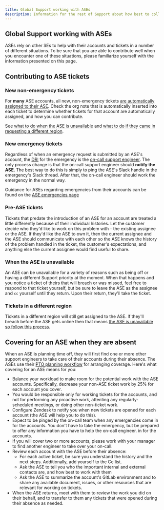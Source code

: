 ```yaml
---
title: Global Support working with ASEs
description: Information for the rest of Support about how best to collaborate with Assigned Support Engineers (ASEs)
---
```


## Global Support working with ASEs

ASEs rely on other SEs to help with their accounts and tickets in a number of
different situations. To be sure that you are able to contribute well when you
encounter one of these situations, please familiarize yourself with the
information presented on this page.

## Contributing to ASE tickets

### New non-emergency tickets

For **many** ASE accounts, all new, non-emergency tickets
[are automatically assigned to their ASE](../ase-workflows-and-standards/customer-onboarding.html#auto-assign-the-customers-tickets).
Check the org note that is automatically inserted into each ticket to determine
whether tickets for that account are automatically assigned, and how you can
contribute.

See [what to do when the ASE is unavailable](#when-the-ase-is-unavailable) and
[what to do if they came in requesting a different region](#tickets-in-a-different-region).

### New emergency tickets

Regardless of when an emergency request is submitted by an ASE's account,
the [DRI](/handbook/people-group/directly-responsible-individuals/)
for the emergency is the
[on-call support engineer](../../../workflows/customer_emergencies_workflows/).
The only process change is that the on-call support engineer
should **notify the ASE**. The best way to do this is simply to ping
the ASE's Slack handle in the emergency's Slack thread. After that, the on-call
engineer should work the emergency in the normal way.

Guidance for ASEs regarding emergencies from their accounts can be found on the
[ASE emergencies page](../emergencies.html)

### Pre-ASE tickets

Tickets that predate the introduction of an ASE for an account are treated a
little differently because of their individual histories. Let the customer
decide who they'd like to work on this problem with - the existing assignee or
the ASE. If they'd like the ASE to own it, then the current assignee and the ASE
should communicate with each other so the ASE knows the history of the problem
handled in the ticket, the customer's expectations, and anything else the current
assignee would find useful to share.

### When the ASE is unavailable

An ASE can be unavailable for a variety of reasons such as being off or having
a different Support priority at the moment. When that happens and you notice a
ticket of theirs that will breach or was missed, feel free to respond to that
ticket yourself, but be sure to leave the ASE as the assignee and `cc`
yourself until they return. Upon their return, they'll take the ticket.

### Tickets in a different region

Tickets in a different region will still get assigned to the ASE. If they'll
breach before the ASE gets online then that means
[the ASE is unavailable so follow this process](#when-the-ase-is-unavailable).

## Covering for an ASE when they are absent

When an ASE is planning time off, they will first find one or more
other support engineers to take care of their accounts during their absence.
The ASEs use their [PTO planning workflow](../ase-workflows-and-standards/planning-pto-as-ase.md)
for arranging coverage. Here's what covering for an ASE means for you:

- Balance your workload to make room for the potential work with
  the ASE accounts. Specifically, decrease your non-ASE ticket work
  by 25% for each account you cover.
- You would be responsible only for working tickets for the accounts, and not
  for performing any proactive work, attenting any regularly-scheduled meetings,
  or doing other non-ticket work.
- Configure Zendesk to notify you when new tickets are opened for
  each account (the ASE will help you to do this).
- Expect to be pinged by the on-call team when any emergencies come
  in for the accounts. You don't have to take the emergency, but be
  prepared to offer any information you have to help the on-call engineer.
  in for the accounts.
- If you will cover two or more accounts, please work with your manager to find another engineer to take over your on-call.
- Review each account with the ASE before their absence:
  - For each active ticket, be sure you understand the history and
    the next steps. Additionally, add yourself to the Cc list.
  - Ask the ASE to tell you who the important internal and external contacts are, and how best to work
    with them
  - Ask the ASE to summarize the account's GitLab environment and to share
    any available document, issues, or other resources that are relevant for working
    on tickets.
- When the ASE returns, meet with them to review the work you did on
  their behalf, and to transfer to them any tickets that were opened during their
  absence as needed.

